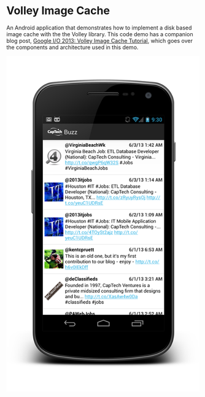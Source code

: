 Volley Image Cache
=====

An Android application that demonstrates how to implement a disk based image cache with the the Volley library. This code demo has a companion blog post, [Google I/O 2013: Volley Image Cache Tutorial](http://blogs.captechconsulting.com/blog/raymond-robinson/google-io-2013-volley-image-cache-tutorial), which goes over the components and architecture used in this demo. 

<p align="center">
  <img src="Screenshots/framed_buzzscreenshot.png" width=700/>
</p>